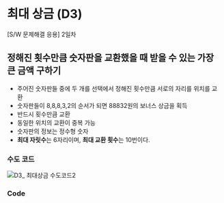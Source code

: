 # 최대 상금 (D3)

[S/W 문제해결 응용] 2일차

## 정해진 횟수만큼 숫자판을 교환했을 때 받을 수 있는 가장 큰 금액 구하기

- 주어진 숫자판들 중에 두 개를 선택에서 정해진 횟수만큼 서로의 자리를 위치를 교환
- 숫자판들이 8,8,8,3,2의 순서가 되면 88832원의 보너스 상금을 획득
-  반드시 횟수만큼 교환
- 동일한 위치의 교환이 중복 가능
- 숫자판의 정보는 정수형 숫자
- **최대 자릿수**는 6자리이며, **최대 교환 횟수**는 10번이다.

### 수도 코드

![D3_ 최대상금 수도코드2](https://user-images.githubusercontent.com/109335452/191877354-b2b0f82e-5aaa-4ca2-8836-ee02ac7135c0.png)



### Code

```python

```




